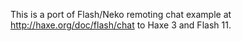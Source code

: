 This is a port of Flash/Neko remoting chat example at http://haxe.org/doc/flash/chat
to Haxe 3 and Flash 11.

